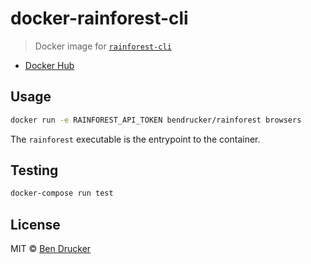 # docker-rainforest-cli

> Docker image for [`rainforest-cli`](https://github.com/rainforestapp/rainforest-cli)

* [Docker Hub](https://hub.docker.com/r/bendrucker/rainforest-cli/)

## Usage

```sh
docker run -e RAINFOREST_API_TOKEN bendrucker/rainforest browsers
```

The `rainforest` executable is the entrypoint to the container. 

## Testing

```sh
docker-compose run test
```

## License

MIT © [Ben Drucker](http://bendrucker.me)
